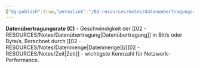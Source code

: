 ```yaml
---
{"dg-publish":true,"permalink":"/02-resources/notes/datenuebertragungsrate/","tags":["informatik/netzwerk/geschwindigkeit","übertragung/rate"],"noteIcon":"","updated":"2025-09-10T16:35:14.000+02:00"}
---
```



**Datenübertragungsrate (C)** - Geschwindigkeit der [[02 - RESOURCES/Notes/Datenübertragung\|Datenübertragung]] in Bit/s oder Byte/s.
Berechnet durch [[02 - RESOURCES/Notes/Datenmenge\|Datenmenge]]/[[02 - RESOURCES/Notes/Zeit\|Zeit]] - wichtigste Kennzahl für Netzwerk-Performance.